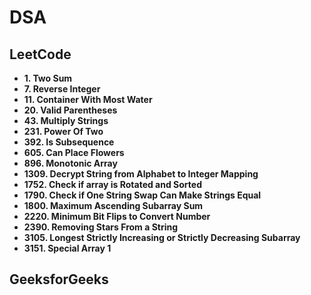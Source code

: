 # DSA

## LeetCode

- **1. Two Sum**
- **7. Reverse Integer**
- **11. Container With Most Water**
- **20. Valid Parentheses**
- **43. Multiply Strings**
- **231. Power Of Two**
- **392. Is Subsequence**
- **605. Can Place Flowers**
- **896. Monotonic Array**
- **1309. Decrypt String from Alphabet to Integer Mapping**
- **1752. Check if array is Rotated and Sorted**
- **1790. Check if One String Swap Can Make Strings Equal**
- **1800. Maximum Ascending Subarray Sum**
- **2220. Minimum Bit Flips to Convert Number**
- **2390. Removing Stars From a String** 
- **3105. Longest Strictly Increasing or Strictly Decreasing Subarray**
- **3151. Special Array 1**

## GeeksforGeeks

